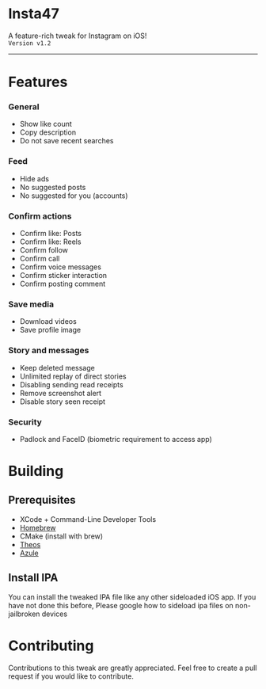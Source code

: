 # Insta47
A feature-rich tweak for Instagram on iOS!\
`Version v1.2`

---

# Features
### General
- Show like count
- Copy description
- Do not save recent searches

### Feed
- Hide ads
- No suggested posts
- No suggested for you (accounts)

### Confirm actions
- Confirm like: Posts
- Confirm like: Reels
- Confirm follow
- Confirm call
- Confirm voice messages
- Confirm sticker interaction
- Confirm posting comment

### Save media
- Download videos
- Save profile image

### Story and messages
- Keep deleted message
- Unlimited replay of direct stories
- Disabling sending read receipts
- Remove screenshot alert
- Disable story seen receipt

### Security
- Padlock and FaceID (biometric requirement to access app)

# Building
## Prerequisites
- XCode + Command-Line Developer Tools
- [Homebrew](https://brew.sh/)
- CMake (install with brew)
- [Theos](https://theos.dev/docs/installation)
- [Azule](https://github.com/Al4ise/Azule/wiki)

## Install IPA
You can install the tweaked IPA file like any other sideloaded iOS app. If you have not done this before, Please google how to sideload ipa files on non-jailbroken devices

# Contributing
Contributions to this tweak are greatly appreciated. Feel free to create a pull request if you would like to contribute.